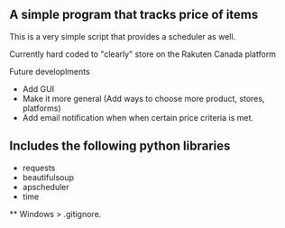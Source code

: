 ##  A simple program that tracks price of items

This is a very simple script that provides a scheduler as well.

Currently hard coded to "clearly" store on the Rakuten Canada platform



Future developlments

* Add GUI
* Make it more general (Add ways to choose more product, stores, platforms)
* Add email notification when when certain price criteria is met. 





## Includes the following python libraries

* requests
* beautifulsoup
* apscheduler
* time



** Windows > .gitignore.